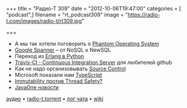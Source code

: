 +++
title = "Радио-Т 309"
date = "2012-10-06T19:47:00"
categories = [ "podcast",]
filename = "rt_podcast309"
image = "https://radio-t.com/images/radio-t/rt309.jpg"

+++

* А мы так хотели поговорить о [Phantom Operating System](http://dz.ru/en/solutions/phantom/)
* [Google Spanner](http://highscalability.com/blog/2012/9/24/google-spanners-most-surprising-revelation-nosql-is-out-and.html) – от NoSQL к NewSQL
* Переход из [Erlang в Python](http://code.mixpanel.com/2011/08/05/how-and-why-we-switched-from-erlang-to-python/)
* [Travis-CI - Continuous Integration Server](http://meri-stuff.blogspot.sk/2012/10/travis-ci-continuous-integration-server.html?m=1) для любителей github
* Как не надо организовывать [Source Control](http://www.readability.com/articles/mjreucfy)
* Microsoft показaли нам [TypeScript](http://www.readability.com/articles/w1osrrfx)
* [Immutability против Thread Safety?](http://java.dzone.com/articles/do-immutability-really-means)
* [JavaOne новости](http://jaxenter.com/roundup-java-news-from-javaone-44845.html)

[аудио](http://cdn.radio-t.com/rt_podcast309.mp3) • [radio-t.torrent](http://cdn.radio-t.com/torrents/rt_podcast309.mp3.torrent) • [лог чата](http://chat.radio-t.com/logs/radio-t-309.html) • [wiki](http://wiki.radio-t.com/%D0%92%D1%8B%D0%BF%D1%83%D1%81%D0%BA_309)<audio src="http://cdn.radio-t.com/rt_podcast309.mp3" preload="none"></audio>
